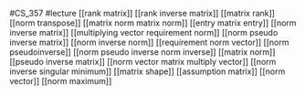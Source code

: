 #CS_357
#lecture
[[rank matrix]]
[[rank inverse matrix]]
[[matrix rank]]
[[norm transpose]]
[[matrix norm matrix norm]]
[[entry matrix entry]]
[[norm inverse matrix]]
[[multiplying vector requirement norm]]
[[norm pseudo inverse matrix]]
[[norm inverse norm]]
[[requirement norm vector]]
[[norm pseudoinverse]]
[[norm pseudo inverse norm inverse]]
[[matrix norm]]
[[pseudo inverse matrix]]
[[norm vector matrix multiply vector]]
[[norm inverse singular minimum]]
[[matrix shape]]
[[assumption matrix]]
[[norm vector]]
[[norm maximum]]
